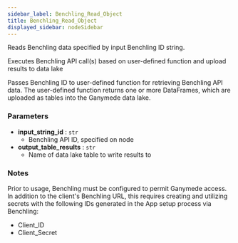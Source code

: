 ```yaml
---
sidebar_label: Benchling_Read_Object
title: Benchling_Read_Object
displayed_sidebar: nodeSidebar
---
```


Reads Benchling data specified by input Benchling ID string.

Executes Benchling API call(s) based on user-defined function and upload results to data lake

Passes Benchling ID to user-defined function for retrieving Benchling API data.
The user-defined function returns one or more DataFrames, which are uploaded as tables into
the Ganymede data lake.


### Parameters
- **input_string_id** : `str`
  - Benchling API ID, specified on node
- **output_table_results** : `str`
  - Name of data lake table to write results to


### Notes
Prior to usage, Benchling must be configured to permit Ganymede access. In addition to
the client's Benchling URL, this requires creating and utilizing secrets with the following
IDs generated in the App setup process via Benchling:
- Client_ID
- Client_Secret